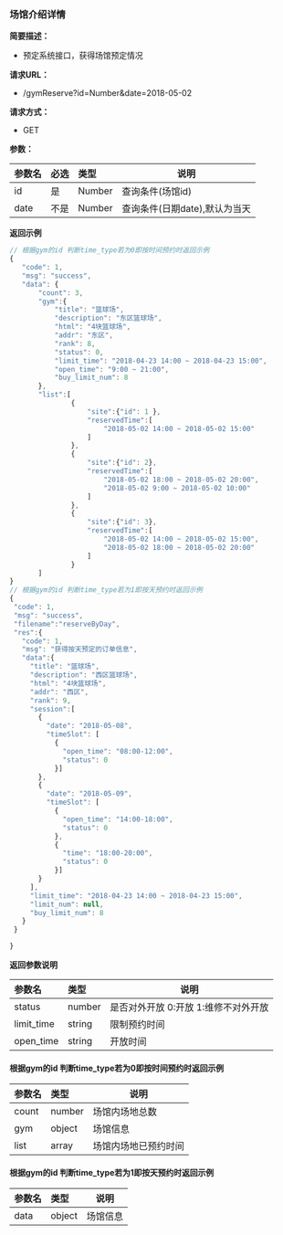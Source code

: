 ### 场馆介绍详情

**简要描述：**
- 预定系统接口，获得场馆预定情况

**请求URL：**
- /gymReserve?id=Number&date=2018-05-02

**请求方式：**
- GET

**参数：**

|参数名|必选|类型|说明|
|:----    |:---|:----- |-----   |
|id |是  |Number |查询条件(场馆id)   |
|date |不是  |Number |查询条件(日期date),默认为当天   |

 **返回示例**

 ```js
 // 根据gym的id 判断time_type若为0即按时间预约时返回示例
 {
    "code": 1,
    "msg": "success",
    "data": {
        "count": 3,
        "gym":{
            "title": "篮球场",
            "description": "东区篮球场",
            "html": "4块篮球场",
            "addr": "东区",
            "rank": 8,
            "status": 0,
            "limit_time": "2018-04-23 14:00 ~ 2018-04-23 15:00",
            "open_time": "9:00 ~ 21:00",
            "buy_limit_num": 8
        },
        "list":[
                {
                    "site":{"id": 1 },
                    "reservedTime":[
                        "2018-05-02 14:00 ~ 2018-05-02 15:00"
                    ]
                },
                {
                    "site":{"id": 2},
                    "reservedTime":[
                        "2018-05-02 18:00 ~ 2018-05-02 20:00",
                        "2018-05-02 9:00 ~ 2018-05-02 10:00"
                    ]
                },
                {
                    "site":{"id": 3},
                    "reservedTime":[
                        "2018-05-02 14:00 ~ 2018-05-02 15:00",
                        "2018-05-02 18:00 ~ 2018-05-02 20:00"
                    ]
                }
        ]
}
// 根据gym的id 判断time_type若为1即按天预约时返回示例
{
  "code": 1,
  "msg": "success",
  "filename":"reserveByDay",
  "res":{
    "code": 1,
    "msg": "获得按天预定的订单信息",
    "data":{
      "title": "篮球场",
      "description": "西区篮球场",
      "html": "4块篮球场",
      "addr": "西区",
      "rank": 9,
      "session":[
        {
          "date": "2018-05-08",
          "timeSlot": [
            {
              "open_time": "08:00-12:00",
              "status": 0
            }]
        },
        {
          "date": "2018-05-09",
          "timeSlot": [
            {
              "open_time": "14:00-18:00",
              "status": 0
            },
            {
              "time": "18:00-20:00",
              "status": 0
            }]
        }
      ],
      "limit_time": "2018-04-23 14:00 ~ 2018-04-23 15:00",
      "limit_num": null,
      "buy_limit_num": 8
    }
  }

}
 ```

  **返回参数说明**

|参数名|类型|说明|
|:-----  |:-----|-----                           |
|status |number   |是否对外开放 0:开放 1:维修不对外开放  |
|limit_time |string   |限制预约时间|
|open_time |string   |开放时间|

#### 根据gym的id 判断time_type若为0即按时间预约时返回示例

|参数名|类型|说明|
|:-----  |:-----|-----                           |
|count |number   |场馆内场地总数  |
|gym |object   |场馆信息  |
|list |array   |场馆内场地已预约时间  |

#### 根据gym的id 判断time_type若为1即按天预约时返回示例

|参数名|类型|说明|
|:-----  |:-----|-----                           |
|data |object   |场馆信息  |
